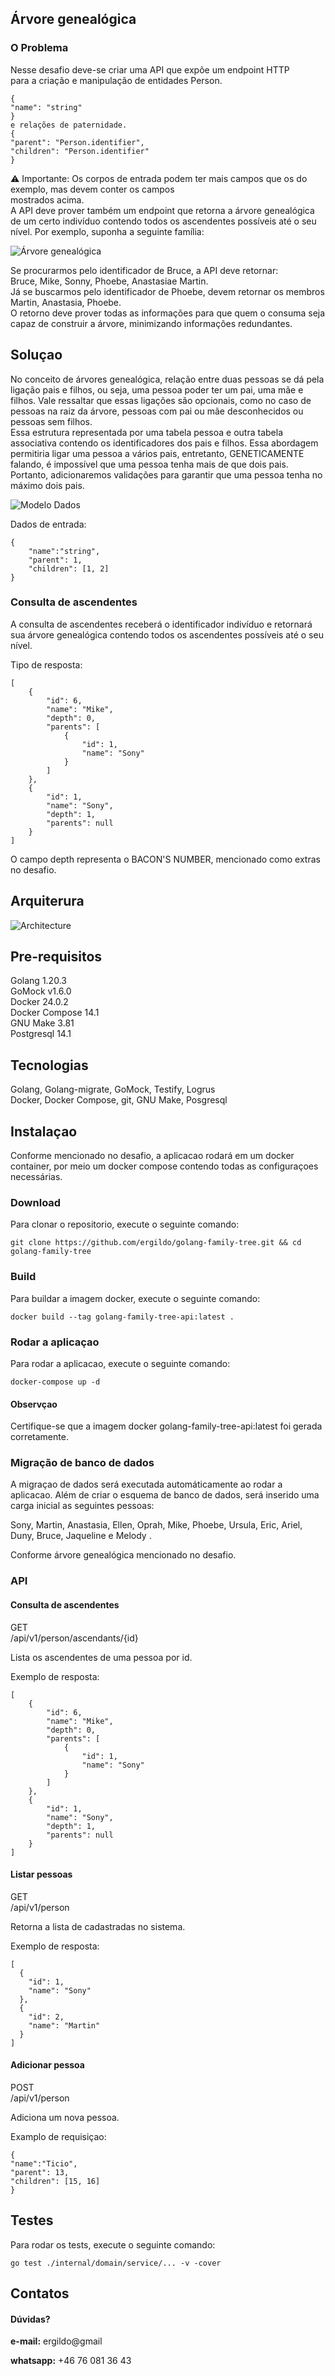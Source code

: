 ## Árvore genealógica

### O Problema

Nesse desafio deve-se criar uma API que expõe um endpoint HTTP<br/>
para a criação e manipulação de entidades Person.<br/>
``` 
{
"name": "string"
}
e relações de paternidade.
{
"parent": "Person.identifier",
"children": "Person.identifier"
}

```

⚠ Importante: Os corpos de entrada podem ter mais campos que os do exemplo, mas devem conter os campos<br/>
mostrados acima.<br/>
A API deve prover também um endpoint que retorna a árvore genealógica de um certo indivíduo contendo todos os ascendentes possíveis até o seu nível. Por exemplo, suponha a seguinte família:

![Árvore genealógica](family-tree.png "Árvore genealógica")

Se procurarmos pelo identificador de Bruce, a API deve retornar:<br/>
Bruce, Mike, Sonny, Phoebe, Anastasiae Martin. <br/>
Já se buscarmos pelo identificador de Phoebe, devem retornar os membros Martin, Anastasia, Phoebe.<br/>
O retorno deve prover todas as informações para que quem o consuma seja capaz de construir a árvore, minimizando informações redundantes.

## Soluçao

No conceito de árvores genealógica, relação entre duas pessoas se dá pela ligação pais e filhos, ou seja, uma pessoa poder ter um pai, uma mãe e filhos. Vale ressaltar que essas ligações são opcionais, como no caso de pessoas na raiz da árvore, pessoas com pai ou mãe desconhecidos ou pessoas sem filhos.<br/>
Essa estrutura representada por uma tabela pessoa e outra tabela associativa contendo os identificadores dos pais e filhos. Essa abordagem permitiria ligar uma pessoa a vários pais, entretanto, GENETICAMENTE falando, é impossível que uma pessoa tenha mais de que dois pais. Portanto, adicionaremos validações para garantir que uma pessoa tenha no máximo dois pais.

![Modelo Dados](data-model-diagram.png "Modelo de Dados")

Dados de entrada:

``` 
{
    "name":"string",
    "parent": 1,
    "children": [1, 2]
}

```

### Consulta de ascendentes

A consulta de ascendentes receberá o identificador indivíduo e retornará sua árvore genealógica contendo todos os ascendentes possíveis até o seu nível.

Tipo de resposta: 

``` 
[
    {
        "id": 6,
        "name": "Mike",
        "depth": 0,
        "parents": [
            {
                "id": 1,
                "name": "Sony"
            }
        ]
    },
    {
        "id": 1,
        "name": "Sony",
        "depth": 1,
        "parents": null
    }
]

```

O campo depth representa o BACON'S NUMBER, mencionado como extras no desafio.

## Arquiterura

![Architecture](architecture-diagram.png "Arquitetura")

## Pre-requisitos

Golang  1.20.3<br/>
GoMock v1.6.0 <br/>
Docker 24.0.2<br/>
Docker Compose 14.1 <br/>
GNU Make 3.81<br/>
Postgresql 14.1<br/>

## Tecnologias

Golang, Golang-migrate, GoMock, Testify, Logrus<br/>
Docker, Docker Compose, git, GNU Make, Posgresql<br/>

## Instalaçao
Conforme mencionado no desafio, a aplicacao rodará em um docker container, por meio um docker compose contendo todas as configuraçoes necessárias. 

### Download

Para clonar o repositorio, execute o seguinte comando:

``` 
git clone https://github.com/ergildo/golang-family-tree.git && cd golang-family-tree

```

### Build

Para buildar a imagem docker, execute o seguinte comando:

``` 
docker build --tag golang-family-tree-api:latest .

```

### Rodar a aplicaçao

Para rodar a aplicacao, execute o seguinte comando:

``` 
docker-compose up -d

```

#### Observçao

Certifique-se que a imagem docker golang-family-tree-api:latest foi gerada corretamente.

### Migração de banco de dados

A migraçao de dados será executada automáticamente ao rodar a aplicacao. Além de criar o esquema de banco de dados, será inserido uma carga inicial as seguintes pessoas: 

Sony, Martin, Anastasia, Ellen, Oprah, Mike, Phoebe, Ursula, Eric, Ariel, Duny, Bruce, Jaqueline e Melody .

Conforme árvore genealógica mencionado no desafio.

### API

#### Consulta de ascendentes

GET<br/>
/api/v1/person/ascendants/{id}

Lista os ascendentes de uma pessoa por id.

Exemplo de resposta:

``` 
[
    {
        "id": 6,
        "name": "Mike",
        "depth": 0,
        "parents": [
            {
                "id": 1,
                "name": "Sony"
            }
        ]
    },
    {
        "id": 1,
        "name": "Sony",
        "depth": 1,
        "parents": null
    }
]

```

#### Listar pessoas

GET<br/>
/api/v1/person

Retorna a lista de cadastradas no sistema.

Exemplo de resposta:

``` 
[
  {
    "id": 1,
    "name": "Sony"
  },
  {
    "id": 2,
    "name": "Martin"
  }
]
```



#### Adicionar pessoa

POST<br/>
/api/v1/person<br/>

Adiciona um nova pessoa.

Examplo de requisiçao:

``` 
{
"name":"Ticio",
"parent": 13,
"children": [15, 16]
}
```

## Testes

Para rodar os tests, execute o seguinte comando:

``` 
go test ./internal/domain/service/... -v -cover

```

## Contatos

#### Dúvidas?

**e-mail:** ergildo@gmail

**whatsapp:** +46 76 081 36 43
